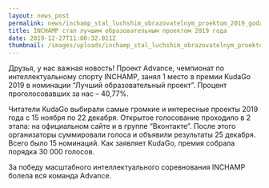 ```yaml
---
layout: news_post
permalink: news/inchamp_stal_luchshim_obrazovatelnym_proektom_2019_goda/index.html
title: INCHAMP стал лучшим образовательным проектом 2019 года
date: 2019-12-27T11:00:32.811Z
thumbnail: /images/uploads/inchamp_stal_luchshim_obrazovatelnym_proektom_2019_goda-01.jpg
---
```

Друзья, у нас важная новость! Проект Advance, чемпионат по интеллектуальному спорту INCHAMP, занял 1 место в премии KudaGo 2019 в номинации “Лучший образовательный проект”.  Процент проголосовавших за нас – 40,77%.

Читатели KudaGo выбирали самые громкие и интересные проекты 2019 года с 15 ноября по 22 декабря. Открытое голосование проходило в 2 этапа: на официальном сайте и в группе “Вконтакте”. После этого организаторы суммировали  голоса и объявили результаты 25 декабря. Всего было 15 номинаций. Как заявляет KudaGo, премия собрала порядка 30 000 голосов. 

За победу масштабного интеллектуального соревнования INCHAMP болела вся команда Advance. 